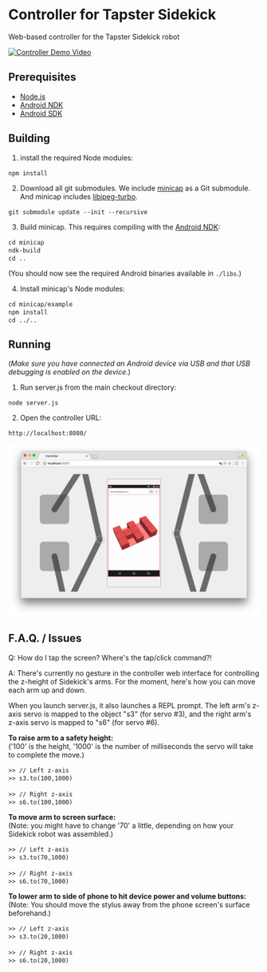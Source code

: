# Controller for Tapster Sidekick 
Web-based controller for the Tapster Sidekick robot

[![Controller Demo Video](https://img.youtube.com/vi/MAu_O9O79Sc/0.jpg)](https://www.youtube.com/watch?v=MAu_O9O79Sc)

## Prerequisites

* [Node.js](https://nodejs.org/)
* [Android NDK](https://developer.android.com/ndk/index.html)
* [Android SDK](https://developer.android.com/studio/index.html#downloads)


## Building

1.  install the required Node modules:
  ```
  npm install
  ```

2.  Download all git submodules. We include [minicap](https://github.com/tapsterbot/minicap) as a Git submodule. And minicap includes [libjpeg-turbo](http://libjpeg-turbo.virtualgl.org/).
  ```
  git submodule update --init --recursive
  ```

3.  Build minicap. This requires compiling with the [Android NDK](https://developer.android.com/ndk/index.html):
  ```
  cd minicap
  ndk-build
  cd ..
  ```

  (You should now see the required Android binaries available in `./libs`.)

4.  Install minicap's Node modules:
  ```
  cd minicap/example
  npm install
  cd ../..
  ```
  


## Running

(*Make sure you have connected an Android device via USB and that USB debugging is enabled on the device.*)

1. Run server.js from the main checkout directory:
  ```
  node server.js
  ```

2. Open the controller URL:
  ```
  http://localhost:8080/
  ```
  
![Controller Demo Screenshot](doc/screenshot.png)  


## F.A.Q. / Issues

Q: How do I tap the screen? Where's the tap/click command?!

A: There's currently no gesture in the controller web interface for controlling the z-height of Sidekick's arms. For the moment, here's how you can move each arm up and down.

When you launch server.js, it also launches a REPL prompt. The left arm's z-axis servo is mapped to the object "s3" (for servo #3), and the right arm's z-axis servo is mapped to "s6" (for servo #6).

**To raise arm to a safety height:**<br>
('100' is the height, '1000' is the number of milliseconds the servo will take to complete the move.)
```
>> // Left z-axis
>> s3.to(100,1000)

>> // Right z-axis
>> s6.to(100,1000)
```

**To move arm to screen surface:**<br>
(Note: you might have to change '70' a little, depending on how your Sidekick robot was assembled.)
```
>> // Left z-axis
>> s3.to(70,1000)

>> // Right z-axis
>> s6.to(70,1000)
```

**To lower arm to side of phone to hit device power and volume buttons:**<br>
(Note: You should move the stylus away from the phone screen's surface beforehand.)
```
>> // Left z-axis
>> s3.to(20,1000) 

>> // Right z-axis
>> s6.to(20,1000) 
```
